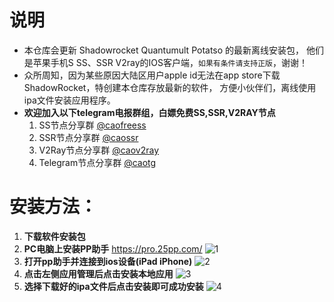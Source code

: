 # 说明
- 本仓库会更新 Shadowrocket Quantumult Potatso 的最新离线安装包， 他们是苹果手机S SS、SSR V2ray的IOS客户端，`如果有条件请支持正版`，谢谢！
- 众所周知，因为某些原因大陆区用户apple id无法在app store下载ShadowRocket，特创建本仓库存放最新的软件，
方便小伙伴们，离线使用ipa文件安装应用程序。
- **欢迎加入以下telegram电报群组，白嫖免费SS,SSR,V2RAY节点**
  1. SS节点分享群  [@caofreess](https://www.t.me/caofreess)
  2. SSR节点分享群 [@caossr](https://www.t.me/caossr)
  3. V2Ray节点分享群  [@caov2ray](https://www.t.me/caov2ray)
  4. Telegram节点分享群  [@caotg](https://www.t.me/caotg)

# 安装方法：

1. **下载软件安装包**
2. **PC电脑上安装PP助手** https://pro.25pp.com/
![1](https://github.com/caovps/IOS_SSR_SS_V2RAY/blob/master/images/1.png)
3. **打开pp助手并连接到ios设备(iPad iPhone)**
![2](https://github.com/caovps/IOS_SSR_SS_V2RAY/blob/master/images/2.png)
4. **点击左侧应用管理后点击安装本地应用**
![3](https://github.com/caovps/IOS_SSR_SS_V2RAY/blob/master/images/3.png)
5. **选择下载好的ipa文件后点击安装即可成功安装**
![4](https://github.com/caovps/IOS_SSR_SS_V2RAY/blob/master/images/4.png)
